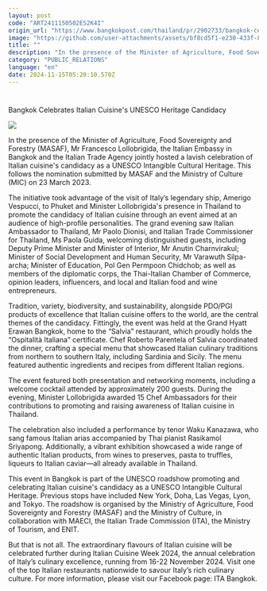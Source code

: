 ```yaml
---
layout: post
code: "ART2411150502ES2K4I"
origin_url: "https://www.bangkokpost.com/thailand/pr/2902733/bangkok-celebrates-italian-cuisines-unesco-heritage-candidacy"
image: "https://github.com/user-attachments/assets/bf8cd5f1-e230-433f-8014-9e9ad2ba125c"
title: ""
description: "In the presence of the Minister of Agriculture, Food Sovereignty and Forestry (MASAF), Mr Francesco Lollobrigida, the Italian Embassy in Bangkok and the Italian Trade Agency jointly hosted a lavish celebration of Italian cuisine"
category: "PUBLIC_RELATIONS"
language: "en"
date: 2024-11-15T05:20:10.570Z
---
```


# 

Bangkok Celebrates Italian Cuisine's UNESCO Heritage Candidacy

![](https://github.com/user-attachments/assets/cd59e233-4c03-4ddb-abc2-f4357021abad)

In the presence of the Minister of Agriculture, Food Sovereignty and Forestry (MASAF), Mr Francesco Lollobrigida, the Italian Embassy in Bangkok and the Italian Trade Agency jointly hosted a lavish celebration of Italian cuisine's candidacy as a UNESCO Intangible Cultural Heritage. This follows the nomination submitted by MASAF and the Ministry of Culture (MIC) on 23 March 2023.

The initiative took advantage of the visit of Italy’s legendary ship, Amerigo Vespucci, to Phuket and Minister Lollobrigida's presence in Thailand to promote the candidacy of Italian cuisine through an event aimed at an audience of high-profile personalities. The grand evening saw Italian Ambassador to Thailand, Mr Paolo Dionisi, and Italian Trade Commissioner for Thailand, Ms Paola Guida, welcoming distinguished guests, including Deputy Prime Minister and Minister of Interior, Mr Anutin Charnvirakul; Minister of Social Development and Human Security, Mr Varawuth Silpa-archa; Minister of Education, Pol Gen Permpoon Chidchob; as well as members of the diplomatic corps, the Thai-Italian Chamber of Commerce, opinion leaders, influencers, and local and Italian food and wine entrepreneurs.

Tradition, variety, biodiversity, and sustainability, alongside PDO/PGI products of excellence that Italian cuisine offers to the world, are the central themes of the candidacy. Fittingly, the event was held at the Grand Hyatt Erawan Bangkok, home to the “Salvia” restaurant, which proudly holds the “Ospitalità Italiana” certificate. Chef Roberto Parentela of Salvia coordinated the dinner, crafting a special menu that showcased Italian culinary traditions from northern to southern Italy, including Sardinia and Sicily. The menu featured authentic ingredients and recipes from different Italian regions.

The event featured both presentation and networking moments, including a welcome cocktail attended by approximately 200 guests. During the evening, Minister Lollobrigida awarded 15 Chef Ambassadors for their contributions to promoting and raising awareness of Italian cuisine in Thailand.

The celebration also included a performance by tenor Waku Kanazawa, who sang famous Italian arias accompanied by Thai pianist Rasikamol Sriyapong. Additionally, a vibrant exhibition showcased a wide range of authentic Italian products, from wines to preserves, pasta to truffles, liqueurs to Italian caviar—all already available in Thailand.

This event in Bangkok is part of the UNESCO roadshow promoting and celebrating Italian cuisine's candidacy as a UNESCO Intangible Cultural Heritage. Previous stops have included New York, Doha, Las Vegas, Lyon, and Tokyo. The roadshow is organised by the Ministry of Agriculture, Food Sovereignty and Forestry (MASAF) and the Ministry of Culture, in collaboration with MAECI, the Italian Trade Commission (ITA), the Ministry of Tourism, and ENIT.

But that is not all. The extraordinary flavours of Italian cuisine will be celebrated further during Italian Cuisine Week 2024, the annual celebration of Italy’s culinary excellence, running from 16-22 November 2024. Visit one of the top Italian restaurants nationwide to savour Italy’s rich culinary culture. For more information, please visit our Facebook page: ITA Bangkok.